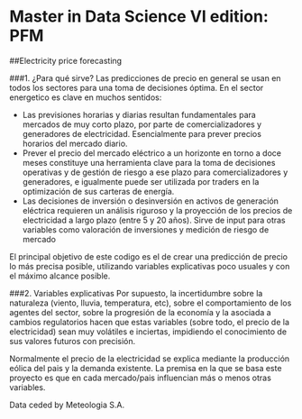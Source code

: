 # Master in Data Science VI edition: PFM

##Electricity price forecasting

###1. ¿Para qué sirve?
Las predicciones de precio en general se usan en todos los sectores para una toma de decisiones óptima. 
En el sector energetico es clave en muchos sentidos:
* Las previsiones horarias y diarias resultan fundamentales para mercados de muy corto plazo, por parte de comercializadores y generadores de electricidad. Esencialmente para prever precios horarios del mercado diario.
* Prever el precio del mercado eléctrico a un horizonte en torno a doce meses constituye una herramienta clave para la toma de decisiones operativas y de gestión de riesgo a ese plazo para comercializadores y generadores, e igualmente puede ser utilizada por traders en la optimización de sus carteras de energía. 
* Las decisiones de inversión o desinversión en activos de generación eléctrica requieren un análisis riguroso y la proyección de los precios de electricidad a largo plazo (entre 5 y 20 años). Sirve de input para otras variables como valoración de inversiones y medición de riesgo de mercado

El principal objetivo de este codigo es el de crear una predicción de precio lo más precisa posible, utilizando variables explicativas poco usuales y con el máximo alcance posible.

###2. Variables explicativas
Por supuesto, la incertidumbre sobre la naturaleza (viento, lluvia, temperatura, etc), sobre el comportamiento de los agentes del sector, sobre la progresión de la economía y la asociada a cambios regulatorios hacen que estas variables (sobre todo, el precio de la electricidad) sean muy volátiles e inciertas, impidiendo el conocimiento de sus valores futuros con precisión.

Normalmente el precio de la electricidad se explica mediante la producción eólica del pais y la demanda existente. La premisa en la que se basa este proyecto es que en cada mercado/pais influencian más o menos otras variables.


Data ceded by Meteologia S.A.